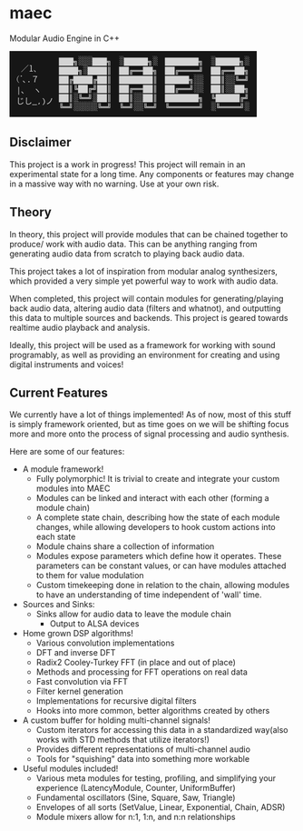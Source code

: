 # maec

Modular Audio Engine in C++

![maec info](./assets/maec.png)

## Disclaimer

This project is a work in progress!
This project will remain in an experimental state for a long time.
Any components or features may change in a massive way with no warning.
Use at your own risk.

## Theory

In theory, this project will provide modules that can be chained
together to produce/ work with audio data.
This can be anything ranging from generating audio data from scratch
to playing back audio data.

This project takes a lot of inspiration from modular analog synthesizers,
which provided a very simple yet powerful way to work with audio data.

When completed, this project will contain modules for generating/playing back audio data,
altering audio data (filters and whatnot), and outputting this data to multiple sources and backends.
This project is geared towards realtime audio playback and analysis.

Ideally, this project will be used as a framework for working with sound programably,
as well as providing an environment for creating and using digital instruments and voices!

## Current Features

We currently have a lot of things implemented!
As of now, most of this stuff is simply framework oriented,
but as time goes on we will be shifting focus more and more onto the process
of signal processing and audio synthesis.

Here are some of our features:

- A module framework!
    - Fully polymorphic! It is trivial to create and integrate your custom modules into MAEC
    - Modules can be linked and interact with each other (forming a module chain)
    - A complete state chain, describing how the state of each module changes,
        while allowing developers to hook custom actions into each state
    - Module chains share a collection of information
    - Modules expose parameters which define how it operates. These parameters can be constant values,
        or can have modules attached to them for value modulation
    - Custom timekeeping done in relation to the chain, allowing modules to have an 
        understanding of time independent of 'wall' time.
- Sources and Sinks:
    - Sinks allow for audio data to leave the module chain
        - Output to ALSA devices
- Home grown DSP algorithms!
    - Various convolution implementations
    - DFT and inverse DFT
    - Radix2 Cooley-Turkey FFT (in place and out of place)
    - Methods and processing for FFT operations on real data
    - Fast convolution via FFT
    - Filter kernel generation
    - Implementations for recursive digital filters
    - Hooks into more common, better algorithms created by others
- A custom buffer for holding multi-channel signals!
    - Custom iterators for accessing this data in a standardized way(also works with STD methods that utilize iterators!)
    - Provides different representations of multi-channel audio
    - Tools for "squishing" data into something more workable
- Useful modules included!
    - Various meta modules for testing, profiling, and simplifying your experience
        (LatencyModule, Counter, UniformBuffer)
    - Fundamental oscillators (Sine, Square, Saw, Triangle)
    - Envelopes of all sorts (SetValue, Linear, Exponential, Chain, ADSR)
    - Module mixers allow for n:1, 1:n, and n:n relationships
